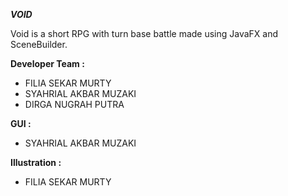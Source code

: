 **_VOID_**

Void is a short RPG with turn base battle made using JavaFX and SceneBuilder.

**Developer Team :**
* FILIA SEKAR MURTY
* SYAHRIAL AKBAR MUZAKI
* DIRGA NUGRAH PUTRA

**GUI :**
* SYAHRIAL AKBAR MUZAKI

**Illustration :**
* FILIA SEKAR MURTY